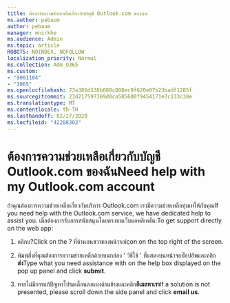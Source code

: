```yaml
---
title: ต้องการความช่วยเหลือเกี่ยวกับบัญชี Outlook.com ของฉัน
ms.author: pebaum
author: pebaum
manager: mnirkhe
ms.audience: Admin
ms.topic: article
ROBOTS: NOINDEX, NOFOLLOW
localization_priority: Normal
ms.collection: Adm_O365
ms.custom:
- "9001104"
- "3065"
ms.openlocfilehash: 73a386d338b880c808ec9f620e07b23badf1285f
ms.sourcegitcommit: 23d217597369d0ca585600f9454171e7c133c30e
ms.translationtype: MT
ms.contentlocale: th-TH
ms.lasthandoff: 02/27/2020
ms.locfileid: "42288302"
---
```

# <a name="need-help-with-my-outlookcom-account"></a><span data-ttu-id="b58cc-102">ต้องการความช่วยเหลือเกี่ยวกับบัญชี Outlook.com ของฉัน</span><span class="sxs-lookup"><span data-stu-id="b58cc-102">Need help with my Outlook.com account</span></span>

<span data-ttu-id="b58cc-103">ถ้าคุณต้องการความช่วยเหลือเกี่ยวกับบริการ Outlook.com เรามีความช่วยเหลือทุ่มเทให้กับคุณ</span><span class="sxs-lookup"><span data-stu-id="b58cc-103">If you need help with the Outlook.com service, we have dedicated help to assist you.</span></span> <span data-ttu-id="b58cc-104">เมื่อต้องการรับการสนับสนุนโดยตรงบนเว็บแอพลิเคชัน:</span><span class="sxs-lookup"><span data-stu-id="b58cc-104">To get support directly on the web app:</span></span> 

1. <span data-ttu-id="b58cc-105">คลิกบ?</span><span class="sxs-lookup"><span data-stu-id="b58cc-105">Click on the ?</span></span> <span data-ttu-id="b58cc-106">ที่ด้านบนขวาของหน้าจอ</span><span class="sxs-lookup"><span data-stu-id="b58cc-106">icon on the top right of the screen.</span></span> 

2. <span data-ttu-id="b58cc-107">พิมพ์สิ่งที่คุณต้องการความช่วยเหลือด้วยบนกล่อง ' วิธีใช้ ' ที่แสดงบนหน้าจอป๊อปอัพและคลิก**ส่ง**</span><span class="sxs-lookup"><span data-stu-id="b58cc-107">Type what you need assistance with on the help box displayed on the pop up panel and click **submit**.</span></span> 

3. <span data-ttu-id="b58cc-108">หากไม่มีการแก้ปัญหาโปรดเลื่อนลงแผงด้านข้างและคลิก**อีเมลหาเรา**</span><span class="sxs-lookup"><span data-stu-id="b58cc-108">If a solution is not presented, please scroll down the side panel and click **email us**.</span></span>
